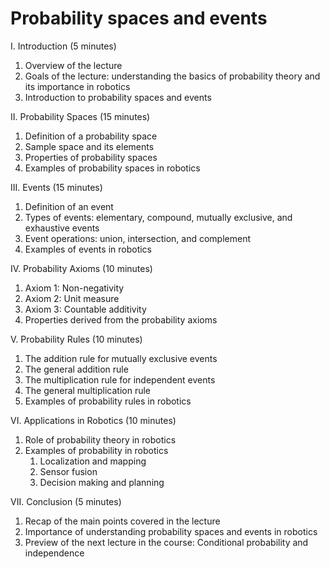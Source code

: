 # Probability spaces and events

I. Introduction (5 minutes)

1. Overview of the lecture
1. Goals of the lecture: understanding the basics of probability theory and its importance in robotics
1. Introduction to probability spaces and events

II. Probability Spaces (15 minutes)

1. Definition of a probability space
1. Sample space and its elements
1. Properties of probability spaces
1. Examples of probability spaces in robotics

III. Events (15 minutes)

1. Definition of an event
1. Types of events: elementary, compound, mutually exclusive, and exhaustive events
1. Event operations: union, intersection, and complement
1. Examples of events in robotics

IV. Probability Axioms (10 minutes)

1. Axiom 1: Non-negativity
1. Axiom 2: Unit measure
1. Axiom 3: Countable additivity
1. Properties derived from the probability axioms

V. Probability Rules (10 minutes)

1. The addition rule for mutually exclusive events
1. The general addition rule
1. The multiplication rule for independent events
1. The general multiplication rule
1. Examples of probability rules in robotics

VI. Applications in Robotics (10 minutes)

1. Role of probability theory in robotics
1. Examples of probability in robotics
   1. Localization and mapping
   1. Sensor fusion
   1. Decision making and planning

VII. Conclusion (5 minutes)

1. Recap of the main points covered in the lecture
1. Importance of understanding probability spaces and events in robotics
1. Preview of the next lecture in the course: Conditional probability and independence
